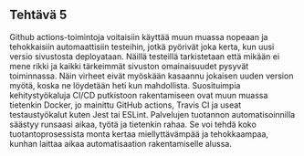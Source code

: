 
<html>
<head>
<!-- Matomo -->
<script>
  var _paq = window._paq = window._paq || [];
  /* tracker methods like "setCustomDimension" should be called before "trackPageView" */
  _paq.push(['trackPageView']);
  _paq.push(['enableLinkTracking']);
  (function() {
    var u="//pilvipalvelut-matomo.rahtiapp.fi/";
    _paq.push(['setTrackerUrl', u+'matomo.php']);
    _paq.push(['setSiteId', '22']);
    var d=document, g=d.createElement('script'), s=d.getElementsByTagName('script')[0];
    g.async=true; g.src=u+'matomo.js'; s.parentNode.insertBefore(g,s);
  })();
</script>
<!-- End Matomo Code -->
    <link rel="stylesheet" type="text/css" href="styles.css">
    <title>Viikko 5</title>
</head>
<body>
  <h2>Tehtävä 5</h2>
  <p>Github actions-toimintoja voitaisiin käyttää muun muassa nopeaan ja tehokkaisiin automaattisiin testeihin, jotkä pyörivät joka kerta, kun uusi versio sivustosta deployataan. Näillä testeillä tarkistetaan että mikään ei mene rikki ja kaikki tärkeimmät sivuston omainaisuudet pysyvät toiminnassa. Näin virheet eivät myöskään kasaannu jokaisen uuden version myötä, koska ne löydetään heti kun mahdollista.
  Suosituimpia kehitystyökaluja CI/CD putkistoon rakentamiseen ovat muun muassa tietenkin Docker, jo mainittu GitHub actions, Travis CI ja useat testaustyökalut kuten Jest tai ESLint. Palvelujen tuotannon automatisoinnilla säästyy runsaasi aikaa, työtä ja tietenkin rahaa. Se voi tehdä koko tuotantoprosessista monta kertaa miellyttävämpää ja tehokkaampaa, kunhan laittaa aikaa automatisaation rakentamiselle alussa.
  </p>
</body>
</html>

